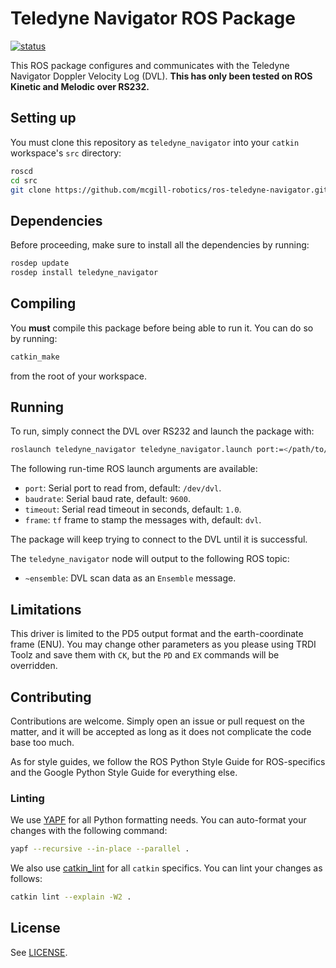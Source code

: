 # Teledyne Navigator ROS Package

[status]: https://dev.mcgillrobotics.com/buildStatus/icon?job=ros-teledyne-navigator/master
[url]: https://dev.mcgillrobotics.com/job/ros-teledyne-navigator/job/master
[![status]][url]

This ROS package configures and communicates with the Teledyne Navigator
Doppler Velocity Log (DVL). **This has only been tested on ROS Kinetic and
Melodic over RS232.**

## Setting up

You must clone this repository as `teledyne_navigator` into your `catkin`
workspace's `src` directory:

```bash
roscd
cd src
git clone https://github.com/mcgill-robotics/ros-teledyne-navigator.git teledyne_navigator
```

## Dependencies

Before proceeding, make sure to install all the dependencies by running:

```bash
rosdep update
rosdep install teledyne_navigator
```

## Compiling

You **must** compile this package before being able to run it. You can do so
by running:

```bash
catkin_make
```

from the root of your workspace.

## Running

To run, simply connect the DVL over RS232 and launch the package with:

```bash
roslaunch teledyne_navigator teledyne_navigator.launch port:=</path/to/dvl>
```

The following run-time ROS launch arguments are available:

- `port`: Serial port to read from, default: `/dev/dvl`.
- `baudrate`: Serial baud rate, default: `9600`.
- `timeout`: Serial read timeout in seconds, default: `1.0`.
- `frame`: `tf` frame to stamp the messages with, default: `dvl`.

The package will keep trying to connect to the DVL until it is successful.

The `teledyne_navigator` node will output to the following ROS topic:

- `~ensemble`: DVL scan data as an `Ensemble` message.

## Limitations

This driver is limited to the PD5 output format and the earth-coordinate frame
(ENU). You may change other parameters as you please using TRDI Toolz and save
them with `CK`, but the `PD` and `EX` commands will be overridden.

## Contributing

Contributions are welcome. Simply open an issue or pull request on the matter,
and it will be accepted as long as it does not complicate the code base too
much.

As for style guides, we follow the ROS Python Style Guide for ROS-specifics and
the Google Python Style Guide for everything else.

### Linting

We use [YAPF](https://github.com/google/yapf) for all Python formatting needs.
You can auto-format your changes with the following command:

```bash
yapf --recursive --in-place --parallel .
```

We also use [catkin_lint](https://github.com/fkie/catkin_lint) for all `catkin`
specifics. You can lint your changes as follows:

```bash
catkin lint --explain -W2 .
```

## License

See [LICENSE](LICENSE).

